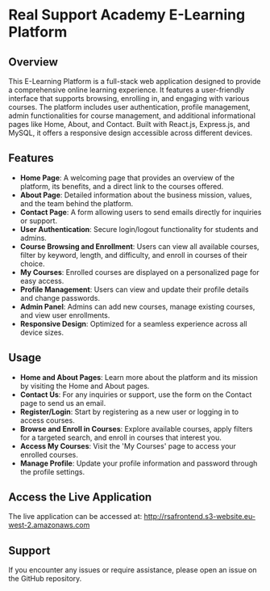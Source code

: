 # Real Support Academy E-Learning Platform

## Overview

This E-Learning Platform is a full-stack web application designed to provide a comprehensive online learning experience. It features a user-friendly interface that supports browsing, enrolling in, and engaging with various courses. The platform includes user authentication, profile management, admin functionalities for course management, and additional informational pages like Home, About, and Contact. Built with React.js, Express.js, and MySQL, it offers a responsive design accessible across different devices.

## Features

* **Home Page**: A welcoming page that provides an overview of the platform, its benefits, and a direct link to the courses offered.
* **About Page**: Detailed information about the business mission, values, and the team behind the platform.
* **Contact Page**: A form allowing users to send emails directly for inquiries or support.
* **User Authentication**: Secure login/logout functionality for students and admins.
* **Course Browsing and Enrollment**: Users can view all available courses, filter by keyword, length, and difficulty, and enroll in courses of their choice.
* **My Courses**: Enrolled courses are displayed on a personalized page for easy access.
* **Profile Management**: Users can view and update their profile details and change passwords.
* **Admin Panel**: Admins can add new courses, manage existing courses, and view user enrollments.
* **Responsive Design**: Optimized for a seamless experience across all device sizes.

## Usage

* **Home and About Pages**: Learn more about the platform and its mission by visiting the Home and About pages.
* **Contact Us**: For any inquiries or support, use the form on the Contact page to send us an email.
* **Register/Login**: Start by registering as a new user or logging in to access courses.
* **Browse and Enroll in Courses**: Explore available courses, apply filters for a targeted search, and enroll in courses that interest you.
* **Access My Courses**: Visit the 'My Courses' page to access your enrolled courses.
* **Manage Profile**: Update your profile information and password through the profile settings.

## Access the Live Application
The live application can be accessed at: http://rsafrontend.s3-website.eu-west-2.amazonaws.com

## Support

If you encounter any issues or require assistance, please open an issue on the GitHub repository.
